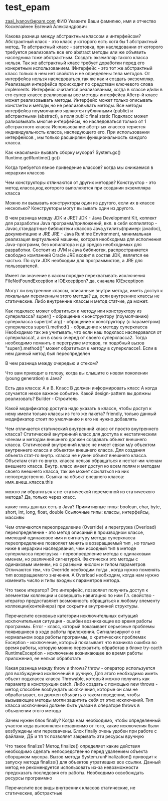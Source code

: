 # test_epam
zaal_lyanov@epam.com
ФИО
Укажите Ваши фамилию, имя и отчество
Коскелайнен Евгений Александрович

Какова разница между абстрактным классом и интерфейсом?
Абстрактный класс - это класс у которого есть хотя бы 1 абстрактный метод.
Те абстрактный класс - заготовка, при наследовании от которого требуется реализовать все его abstract методы или же объявить наследника тоже абстрактным. Создать экземпляр такого класса нельзя. Так же абстрактный класс требует доработки перед его конкретным использованием.
!Интерфейс - это тот же абстрактный класс только в нем нет свойств и не определены тела методов. 
От интерфейса нельзя наследоваться,так же как и создать эксземпляр. Реализация интерфейса  происходит по средствам ключевого слова implements. Интерфейс считается реализованым, когда в классе и/или в его супер классе реализованы все методы интерфейса
Абстр-й класс может реализовывать методы. Интерфейс может только описывать константы и методы,но не реализовывать методы. Все методы интерфейса поумолчанию являются публичными (public) и абстрактными (abstract), а поля public final static
Подкласс может рализовывать многие интерфейсы, но наследоваться только от 1 абстрактного класса
Использование абстр-ых классов теряется индивидуальность класса, наследующего его. При использовании интерфейсов , мы только расширяем функциональность каждого класса.


Как «насильно» вызвать сборку мусора?
System.gc()
Runtime.getRuntime().gc()

Когда требуется явное приведение классов?
когда мы снижаемся в иерархии классов

Чем конструкторы отличаются от других методов?
Конструктор - это метод класса,код которого выполняется при создании экземпляра класса

Можно ли вызывать конструкторы один из другого, если их в классе несколько?
Конструкторы могут вызывать один из другого. 

В чем разница между JDK и JRE?
JDK - Java Development Kit, коплект для разработки Java программ/приложений, вкл. в себя коппилятор - Javaс,стандартные библиотеки классов Java,утилиты(пример: javadoc), документацию и JRE
JRE - Java Runtime Environment, минимальная реализация виртуальной машины, которая необходима для исполнения Java-программ, без копилятора и др средсв необходимых для разработки. Состоит из JVM и Java библиотек, распространяется свободно компанией Oracle
JRE входит в состав JDK, является ее частью. По сути JDK необходим для программистов, а JRE для пользователей.


Имеет ли значение в каком порядке перехватывать исключения FileNotFoundException и IOExceptipon?
да, сначала IOExceptipon

Могут ли внутренние классы, описанные внутри метода, иметь доступ к локальным переменным этого метода?
да, если внутренние классы не статические. Либо внутренние классы  и метод стат-ие, да может.

Как подкласс может обратиться к методу или конструктору из суперкласса?
super() - обращение к конструктору (поумолчанию) суперкласса
super(int arg) - обращение к конструктору (с параметром) суперкласса
super().method() - обращение к методу суперкласса
Необходимо так же учитывать, что если наш подкласс наследовался от суперкласса1, а он в свою очеред от своего суперкласса2. Тогда необходимо помнить о перегрузке методов, тк подобный вызов "super().method()" может обратиться к методу в суперклассе1. Если в нем данный метод был переопределен



В чем разница между очередью и стеком?

Что вам приходит в голову, когда вы слышите о новом поколении (young generation) в Java?

Есть два класса: A и B. Класс B должен информировать класс A когда случается некое важное событие. 
Какой design-pattern вы должны реализовать?
Builder - Строитель

Какой модификатор доступа надо указать в классе, чтобы доступ к нему имели только классы из того же пакета?
friendly, только данный модификатор стоит по умолчанию и его не нужно добавлять

Чем отличается статический внутренний класс от просто внутреннего класса?
Статический внутренний класс для доступа к нестатическим членам и методам внешнего должен создавать объект внешнего класса. Статический внутренний класс не имеет связи м/у объектом внутреннего класса и объектом внешнего класса.
Для создания объекта стат-го внутр. класса не  нужен объект внешнего класса. Объектам стат-го внутр. класса нельзя обращаться к нестат-им членам внешнего класса.
Внутр. класс имеет доступ ко всем полям и методам своего внешнего класса, так же может ссылаться на них непосредственно. 
Ссылка на объект внешнего класса: имя_внеш_класса.this

можно ли обратиться к не-статической переменной из статического метода?
Да, только через класс. 

какие типы данных есть в Java?
Примитивные типы: boolean, char, byte, short, int, long, float, double
Ссылочные типы: классы, интерфейсы, массивы

Чем отличаются переопределение (Override) и перегрузка (Overload)
переопределение - это метод описаный в производном классе, имеющий одинаковое имя и сигнатуру метода суперкласса
переопределение позволяет менять в возвращаемый тип , но только ниже в иерархии наследования, чем исходный тип в методе суперкласса
перегрузка - переопределение метода с одинаковым именем, но различной сигнатурой. Фактически это методы с одинаковым именем, но с разными числом и типом параметров
Отличаются тем, что Override необходим тогда , когда нужно поменять тип возвращаемого значения. А Overload необходим, когда нам нужно изменить число и типы входных параметров метода.

Что такое итератор?
Это интерфейс, позволяет получить доступ к элементам коллекции и совершать навигацию по ним
Гл. свойство - итератор предоставляет возможность обращаться к любому элементу коллекции(контейнера) при сокрытии внутренней структуры.

Перечислите основные категории исключительных ситуаций
исключительная ситуация - ошибки возникающие во время работы программы.
Error - класс, который показывает серьезные проблемы появившиеся в ходе работы приложения. Сигнализируют о не нормальном ходе работы программы, о критических проблемах
Exception - исключение, который показывает что возникла ошибка во время работы, которую можно перехватить обработав в блоке  try-cacth
RuntimeException -  исключение возникающее во время работы приложения, ее нельзя обработать

Какая разница между throw и throws?
throw - оператор используется для возбуждения исключений в ручную, Для этого необходимо иметь объект подкласса класса Throwable, который можно получить как параметр в конструкции catch. Либо создать с помощью new
throws - метод способен возбуждать исключения, которые он сам не обрабатывает, он должен объявить о таком поведении, чтобы вызывающие методы могли защитить себя от этих исключений. Тип класса исключений должен быть указан в операторе throws в объявлении этого метода

Зачем нужен блок finally?
Когда нам необходимо, чтобы определенный участок кода выполнялся независимо от того, какие исключения были возбуждены  или перехвачены. Блок finally очень удобен при работе с файлами, ДБ и тп  тк позволяет закрывать эти ресурсы вручную

Что такое finalize?
Метод finalize() определяет какие действия необходимо сделать непосредственно перед удалением объекта сборщиком мусора. Вызов метода  System.runFinalization() приводит к запуску метода finalize() для объектов утративших все ссылки. Данный метод не рекомендуется использовать  из-за невозможности  предсказать последсвия его работы. Необходимо освобождать ресурсы программно

Перечислите все виды внутренних классов
статические, не статические, абстрактные

